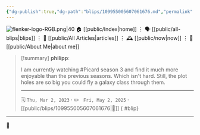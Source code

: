 ```yaml
---
{"dg-publish":true,"dg-path":"blips/109955005607061676.md","permalink":"/blips/109955005607061676/","title":"philipp on mastodon @ 2023-03-02"}
---
```



<div class="transclusion internal-embed is-loaded"><div class="markdown-embed">




![flenker-logo-RGB.png|40](/img/user/attachments/flenker-logo-RGB.png)
🏠 [[public/Index\|home]]  ⋮ 🗣️ [[public/all-blips\|blips]] ⋮  📝 [[public/All Articles\|articles]]  ⋮ 🕰️ [[public/now\|now]] ⋮ 🪪 [[public/About Me\|about me]]


</div></div>


> [!summary] **philipp**:
>
> I am currently watching #Picard season 3 and find it much more enjoyable than the previous seasons. Which isn't hard. Still, the plot holes are so big you could fly a galaxy class through them.
> - - -
>
> 🗓️ <code>Thu, Mar 2, 2023</code>  · ✏️ <code> Fri, May 2, 2025</code>  · [[public/blips/109955005607061676\|🔗]]
{ #blip}


- - -

 👾
